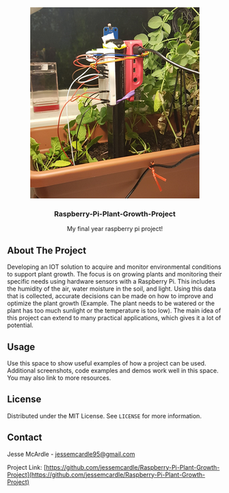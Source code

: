 <!-- PROJECT LOGO -->
<br />
<p align="center">
  <a href="https://github.com/jessemcardle/Raspberry-Pi-Plant-Growth-Project">
    <img src="Images/logo.png" alt="Logo">
  </a>

  <h3 align="center">Raspberry-Pi-Plant-Growth-Project</h3>

  <p align="center">
    My final year raspberry pi project!
    
  </p>
</p>



<!-- TABLE OF CONTENTS
## Table of Contents

* [About the Project](#about-the-project)
  * [Built With](#built-with)
* [Getting Started](#getting-started)
  * [Prerequisites](#prerequisites)
  * [Installation](#installation)
* [Usage](#usage)
* [Roadmap](#roadmap)
* [Contributing](#contributing)
* [License](#license)
* [Contact](#contact)
* [Acknowledgements](#acknowledgements)

-->

<!-- ABOUT THE PROJECT -->
## About The Project
<!-- 
[![Product Name Screen Shot][product-screenshot]](https://example.com)
 -->
Developing an IOT solution to acquire and monitor environmental conditions to support plant growth. The focus is on growing plants and monitoring their specific needs using hardware sensors with a Raspberry Pi. This includes the humidity of the air, water moisture in the soil, and light. Using this data that is collected, accurate decisions can be made on how to improve and optimize the plant growth (Example. The plant needs to be watered or the plant has too much sunlight or the temperature is too low). The main idea of this project can extend to many practical applications, which gives it a lot of potential.
<!--
Here's why:
* Your time should be focused on creating something amazing. A project that solves a problem and helps others
* You shouldn't be doing the same tasks over and over like creating a README from scratch
* You should element DRY principles to the rest of your life :smile:

Of course, no one template will serve all projects since your needs may be different. So I'll be adding more in the near future. You may also suggest changes by forking this repo and creating a pull request or opening an issue.

A list of commonly used resources that I find helpful are listed in the acknowledgements.
-->
<!--

### Built With
This section should list any major frameworks that you built your project using. Leave any add-ons/plugins for the acknowledgements section. Here are a few examples.
* [Bootstrap](https://getbootstrap.com)
* [JQuery](https://jquery.com)
* [Laravel](https://laravel.com)

-->

<!-- GETTING STARTED 
## Getting Started

This is an example of how you may give instructions on setting up your project locally.
To get a local copy up and running follow these simple example steps.

### Prerequisites

This is an example of how to list things you need to use the software and how to install them.
* npm
```sh
npm install npm@latest -g
```

### Installation

1. Get a free API Key at [https://example.com](https://example.com)
2. Clone the repo
```sh
git clone https://github.com/your_username_/Project-Name.git
```
3. Install NPM packages
```sh
npm install
```
4. Enter your API in `config.js`
```JS
const API_KEY = 'ENTER YOUR API';
```

-->

<!-- USAGE EXAMPLES -->
## Usage

Use this space to show useful examples of how a project can be used. Additional screenshots, code examples and demos work well in this space. You may also link to more resources.

<!-- 
_For more examples, please refer to the [Documentation](https://example.com)_



<!-- ROADMAP
## Roadmap

See the [open issues](https://github.com/othneildrew/Best-README-Template/issues) for a list of proposed features (and known issues).

 -->

<!-- CONTRIBUTING 
## Contributing

Contributions are what make the open source community such an amazing place to be learn, inspire, and create. Any contributions you make are **greatly appreciated**.

1. Fork the Project
2. Create your Feature Branch (`git checkout -b feature/AmazingFeature`)
3. Commit your Changes (`git commit -m 'Add some AmazingFeature'`)
4. Push to the Branch (`git push origin feature/AmazingFeature`)
5. Open a Pull Request

 -->

<!-- LICENSE -->
## License

Distributed under the MIT License. See `LICENSE` for more information.



<!-- CONTACT -->
## Contact

Jesse McArdle - jessemcardle95@gmail.com

Project Link: [https://github.com/jessemcardle/Raspberry-Pi-Plant-Growth-Project](https://github.com/jessemcardle/Raspberry-Pi-Plant-Growth-Project)



<!-- ACKNOWLEDGEMENTS
## Acknowledgements
* [GitHub Emoji Cheat Sheet](https://www.webpagefx.com/tools/emoji-cheat-sheet)
* [Img Shields](https://shields.io)
* [Choose an Open Source License](https://choosealicense.com)
* [GitHub Pages](https://pages.github.com)
* [Animate.css](https://daneden.github.io/animate.css)
* [Loaders.css](https://connoratherton.com/loaders)
* [Slick Carousel](https://kenwheeler.github.io/slick)
* [Smooth Scroll](https://github.com/cferdinandi/smooth-scroll)
* [Sticky Kit](http://leafo.net/sticky-kit)
* [JVectorMap](http://jvectormap.com)
* [Font Awesome](https://fontawesome.com)

 -->



<!-- MARKDOWN LINKS & IMAGES -->
<!-- https://www.markdownguide.org/basic-syntax/#reference-style-links
[contributors-shield]: https://img.shields.io/github/contributors/othneildrew/Best-README-Template.svg?style=flat-square
[contributors-url]: https://github.com/othneildrew/Best-README-Template/graphs/contributors
[forks-shield]: https://img.shields.io/github/forks/othneildrew/Best-README-Template.svg?style=flat-square
[forks-url]: https://github.com/othneildrew/Best-README-Template/network/members
[stars-shield]: https://img.shields.io/github/stars/othneildrew/Best-README-Template.svg?style=flat-square
[stars-url]: https://github.com/othneildrew/Best-README-Template/stargazers
[issues-shield]: https://img.shields.io/github/issues/othneildrew/Best-README-Template.svg?style=flat-square
[issues-url]: https://github.com/othneildrew/Best-README-Template/issues
[license-shield]: https://img.shields.io/github/license/othneildrew/Best-README-Template.svg?style=flat-square
[license-url]: https://github.com/othneildrew/Best-README-Template/blob/master/LICENSE.txt
[linkedin-shield]: https://img.shields.io/badge/-LinkedIn-black.svg?style=flat-square&logo=linkedin&colorB=555
[linkedin-url]: https://linkedin.com/in/othneildrew
[product-screenshot]: images/screenshot.png
 -->